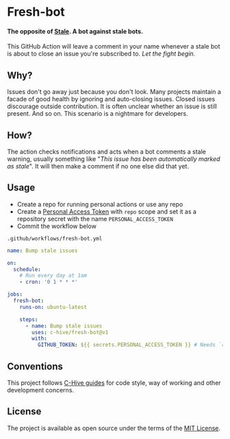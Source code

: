 # Fresh-bot

#### The opposite of [Stale](https://github.com/apps/stale). A bot against stale bots.

This GitHub Action will leave a comment in your name whenever a stale bot is about to close an issue you're subscribed to. _Let the fight begin._

## Why?

Issues don't go away just because you don't look. Many projects maintain a facade of good health by ignoring and auto-closing issues. Closed issues discourage outside contribution. It is often unclear whether an issue is still present. And so on. This scenario is a nightmare for developers.

## How?

The action checks notifications and acts when a bot comments a stale warning, usually something like "*This issue has been automatically marked as stale*". It will then make a comment if no one else did that yet.

## Usage

- Create a repo for running personal actions or use any repo
- Create a [Personal Access Token](https://github.com/settings/tokens) with `repo` scope and set it as a repository secret with the name `PERSONAL_ACCESS_TOKEN`
- Commit the workflow below

`.github/workflows/fresh-bot.yml`
```yml
name: Bump stale issues

on:
  schedule:
    # Run every day at 1am
    - cron: '0 1 * * *'

jobs:
  fresh-bot:
    runs-on: ubuntu-latest

    steps:
      - name: Bump stale issues
        uses: c-hive/fresh-bot@v1
        with:
          GITHUB_TOKEN: ${{ secrets.PERSONAL_ACCESS_TOKEN }} # Needs `repo` scope
```

## Conventions

This project follows [C-Hive guides](https://github.com/c-hive/guides) for code style, way of working and other development concerns.

## License

The project is available as open source under the terms of the [MIT License](http://opensource.org/licenses/MIT).
